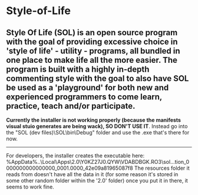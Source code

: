 # Style-of-Life
Style Of Life (SOL) is an open source program with the goal of providing excessive choice in 'style of life' - utility - programs, all bundled in one place to make life all the more easier. The program is built with a highly in-depth commenting style with the goal to also have SOL be used as a 'playground' for both new and experienced programmers to come learn, practice, teach and/or participate.
---
**Currently the installer is not working properly (because the manifests visual stuio generates are being wack), SO DON'T USE IT**.
Instead go into the "SOL (dev files)\SOL\bin\Debug" folder and use the .exe that's there for now.

---
For developers, the installer creates the executable here:
%AppData%\..\Local\Apps\2.0\Y0KZ27J0.QYW\VDABDBGK.RO3\sol...tion_0000000000000000_0001.0000_42e09a81965087f8
The resources folder it reads from doesn't have all the data in it (for some reason it's stored in some other random folder within the '2.0' folder) once you put it in there, it seems to work fine.
